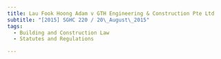 ```yaml
---
title: Lau Fook Hoong Adam v GTH Engineering & Construction Pte Ltd 
subtitle: "[2015] SGHC 220 / 20\_August\_2015"
tags:
  - Building and Construction Law
  - Statutes and Regulations

---
```


